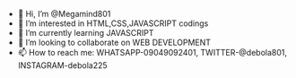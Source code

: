 - 👋 Hi, I’m @Megamind801
- 👀 I’m interested in HTML,CSS,JAVASCRIPT codings
- 🌱 I’m currently learning JAVASCRIPT
- 💞️ I’m looking to collaborate on WEB DEVELOPMENT
- 📫 How to reach me: WHATSAPP-09049092401, TWITTER-@debola801, INSTAGRAM-debola225

<!---
Megamind801/Megamind801 is a ✨ special ✨ repository because its `README.md` (this file) appears on your GitHub profile.
You can click the Preview link to take a look at your changes.
--->
